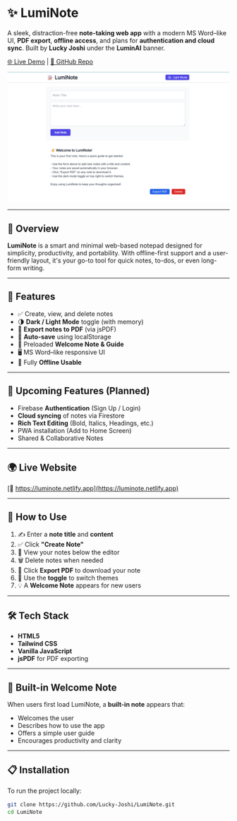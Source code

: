 # ✨ LumiNote

A sleek, distraction-free **note-taking web app** with a modern MS Word–like UI, **PDF export**, **offline access**, and plans for **authentication and cloud sync**. Built by **Lucky Joshi** under the **LuminAI** banner.

[🌐 Live Demo](https://luminote.netlify.app) | [📂 GitHub Repo](https://github.com/Lucky-Joshi/LumiNote)

![LumiNote Preview](assets/preview.png)

---

## 📖 Overview

**LumiNote** is a smart and minimal web-based notepad designed for simplicity, productivity, and portability. With offline-first support and a user-friendly layout, it's your go-to tool for quick notes, to-dos, or even long-form writing.

---

## 🚀 Features

- ✅ Create, view, and delete notes
- 🌗 **Dark / Light Mode** toggle (with memory)
- 📄 **Export notes to PDF** (via jsPDF)
- 💾 **Auto-save** using localStorage
- 🧠 Preloaded **Welcome Note & Guide**
- 🖥️ MS Word–like responsive UI
- 📶 Fully **Offline Usable**

---

## 🔐 Upcoming Features (Planned)

- Firebase **Authentication** (Sign Up / Login)
- **Cloud syncing** of notes via Firestore
- **Rich Text Editing** (Bold, Italics, Headings, etc.)
- PWA installation (Add to Home Screen)
- Shared & Collaborative Notes

---

## 🌍 Live Website

[🔗 https://luminote.netlify.app](https://luminote.netlify.app)

---

## 🧪 How to Use

1. ✍️ Enter a **note title** and **content**
2. ✅ Click **"Create Note"**
3. 📁 View your notes below the editor
4. 🗑 Delete notes when needed
5. 📄 Click **Export PDF** to download your note
6. 🌙 Use the **toggle** to switch themes
7. 💡 A **Welcome Note** appears for new users

---

## 🛠️ Tech Stack

- **HTML5**
- **Tailwind CSS**
- **Vanilla JavaScript**
- **jsPDF** for PDF exporting

---

## 🧠 Built-in Welcome Note

When users first load LumiNote, a **built-in note** appears that:

- Welcomes the user
- Describes how to use the app
- Offers a simple user guide
- Encourages productivity and clarity

---

## 📋 Installation

To run the project locally:

```bash
git clone https://github.com/Lucky-Joshi/LumiNote.git
cd LumiNote
